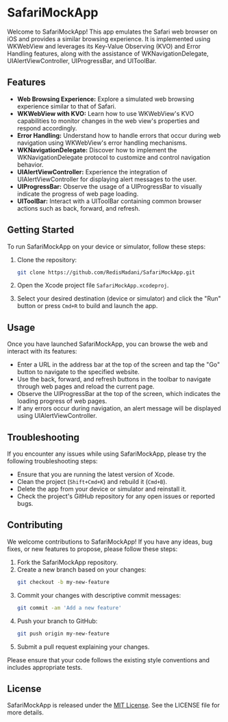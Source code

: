 # SafariMockApp


Welcome to SafariMockApp! This app emulates the Safari web browser on iOS and provides a similar browsing experience. It is implemented using WKWebView and leverages its Key-Value Observing (KVO) and Error Handling features, along with the assistance of WKNavigationDelegate, UIAlertViewController, UIProgressBar, and UIToolBar.

## Features

- **Web Browsing Experience:** Explore a simulated web browsing experience similar to that of Safari.
- **WKWebView with KVO:** Learn how to use WKWebView's KVO capabilities to monitor changes in the web view's properties and respond accordingly.
- **Error Handling:** Understand how to handle errors that occur during web navigation using WKWebView's error handling mechanisms.
- **WKNavigationDelegate:** Discover how to implement the WKNavigationDelegate protocol to customize and control navigation behavior.
- **UIAlertViewController:** Experience the integration of UIAlertViewController for displaying alert messages to the user.
- **UIProgressBar:** Observe the usage of a UIProgressBar to visually indicate the progress of web page loading.
- **UIToolBar:** Interact with a UIToolBar containing common browser actions such as back, forward, and refresh.

## Getting Started

To run SafariMockApp on your device or simulator, follow these steps:

1. Clone the repository:
   ```bash
   git clone https://github.com/RedisMadani/SafariMockApp.git
   ```

2. Open the Xcode project file `SafariMockApp.xcodeproj`.

3. Select your desired destination (device or simulator) and click the "Run" button or press `Cmd+R` to build and launch the app.

## Usage

Once you have launched SafariMockApp, you can browse the web and interact with its features:

- Enter a URL in the address bar at the top of the screen and tap the "Go" button to navigate to the specified website.
- Use the back, forward, and refresh buttons in the toolbar to navigate through web pages and reload the current page.
- Observe the UIProgressBar at the top of the screen, which indicates the loading progress of web pages.
- If any errors occur during navigation, an alert message will be displayed using UIAlertViewController.

## Troubleshooting

If you encounter any issues while using SafariMockApp, please try the following troubleshooting steps:

- Ensure that you are running the latest version of Xcode.
- Clean the project (`Shift+Cmd+K`) and rebuild it (`Cmd+B`).
- Delete the app from your device or simulator and reinstall it.
- Check the project's GitHub repository for any open issues or reported bugs.

## Contributing

We welcome contributions to SafariMockApp! If you have any ideas, bug fixes, or new features to propose, please follow these steps:

1. Fork the SafariMockApp repository.
2. Create a new branch based on your changes:
   ```bash
   git checkout -b my-new-feature
   ```
3. Commit your changes with descriptive commit messages:
   ```bash
   git commit -am 'Add a new feature'
   ```
4. Push your branch to GitHub:
   ```bash
   git push origin my-new-feature
   ```
5. Submit a pull request explaining your changes.

Please ensure that your code follows the existing style conventions and includes appropriate tests.

## License

SafariMockApp is released under the [MIT License](https://opensource.org/licenses/MIT). See the LICENSE file for more details.

